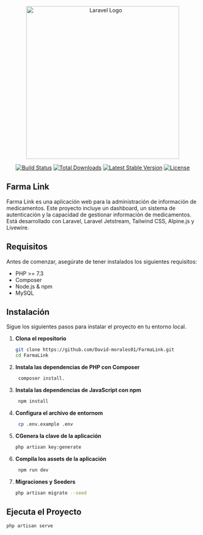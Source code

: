 <p align="center"><a href="https://laravel.com" target="_blank"><img src="https://raw.githubusercontent.com/laravel/art/master/logo-lockup/5%20SVG/2%20CMYK/1%20Full%20Color/laravel-logolockup-cmyk-red.svg" width="400" alt="Laravel Logo"></a></p>

<p align="center">
<a href="https://github.com/laravel/framework/actions"><img src="https://github.com/laravel/framework/workflows/tests/badge.svg" alt="Build Status"></a>
<a href="https://packagist.org/packages/laravel/framework"><img src="https://img.shields.io/packagist/dt/laravel/framework" alt="Total Downloads"></a>
<a href="https://packagist.org/packages/laravel/framework"><img src="https://img.shields.io/packagist/v/laravel/framework" alt="Latest Stable Version"></a>
<a href="https://packagist.org/packages/laravel/framework"><img src="https://img.shields.io/packagist/l/laravel/framework" alt="License"></a>
</p>

## Farma Link

Farma Link es una aplicación web para la administración de información de medicamentos. Este proyecto incluye un dashboard, un sistema de autenticación y la capacidad de gestionar información de medicamentos. Está desarrollado con Laravel, Laravel Jetstream, Tailwind CSS, Alpine.js y Livewire.

## Requisitos

Antes de comenzar, asegúrate de tener instalados los siguientes requisitos:

- PHP >= 7.3
- Composer
- Node.js & npm
- MySQL

## Instalación

Sigue los siguientes pasos para instalar el proyecto en tu entorno local.

1. **Clona el repositorio**

   ```bash
   git clone https://github.com/David-morales01/FarmaLink.git
   cd FarmaLink

2. **Instala las dependencias de PHP con Composer**

   ```bash
    composer install. 
3. **Instala las dependencias de JavaScript con npm**

   ```bash
    npm install
4. **Configura el archivo de entornom**

   ```bash
    cp .env.example .env
5. **CGenera la clave de la aplicación**

   ```bash
   php artisan key:generate
6. **Compila los assets de la aplicación**

   ```bash
    npm run dev
4. **Migraciones y Seeders**

   ```bash
   php artisan migrate --seed
## Ejecuta el Proyecto

   ```bash
   php artisan serve
 